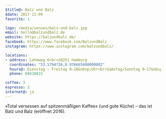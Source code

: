 ```yaml
---
$title@: Balz und Balz
$date: 2017-11-09
favorite: 1

logo: /media/venues/balz-und-balz.jpg
email: hello@balzundbalz.de
website: https://balzundbalz.de/
facebook: https://www.facebook.com/BalzundBalz
instagram: https://www.instagram.com/balzundbalz/

locations:
- address: Lehmweg 6<br>20251 Hamburg
  coordinates: "53.5794726,9.976665400000002"
  hours@: Dienstag – Freitag 8–18&nbsp;Uhr<br>Samstag/Sonntag 9–17&nbsp;Uhr
  phone: 60438833

coffee: 3
espresso: 2
internet@: ja
---
```


»Total versessen auf spitzenmäßigen Kaffee« (und gute Küche) – das ist Balz und Balz (eröffnet 2016).
